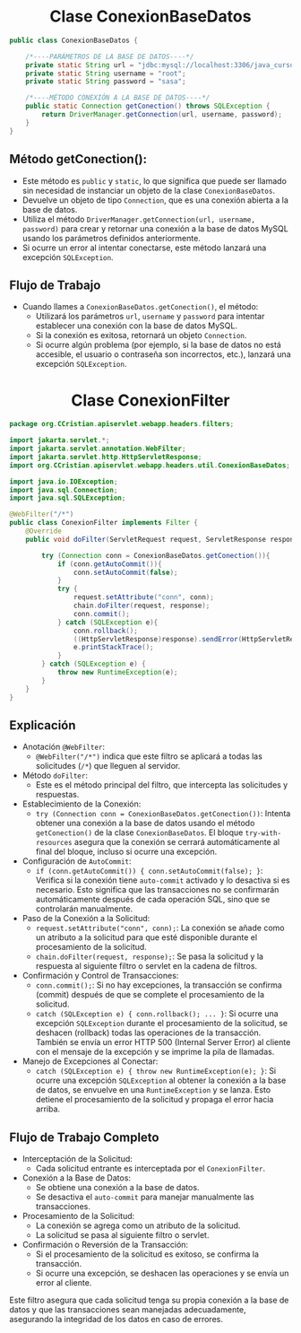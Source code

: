 <h1 align="center">Clase ConexionBaseDatos</h1>

```java
public class ConexionBaseDatos {

    /*----PARÁMETROS DE LA BASE DE DATOS----*/
    private static String url = "jdbc:mysql://localhost:3306/java_curso?serverTimezone=America/Argentina/Buenos_Aires";
    private static String username = "root";
    private static String password = "sasa";

    /*----MÉTODO CONEXIÓN A LA BASE DE DATOS----*/
    public static Connection getConection() throws SQLException {
        return DriverManager.getConnection(url, username, password);
    }
}
```

<h2>Método getConection():</h2>

- Este método es `public` y `static`, lo que significa que puede ser llamado sin necesidad de instanciar un objeto de la clase `ConexionBaseDatos`.
- Devuelve un objeto de tipo `Connection`, que es una conexión abierta a la base de datos.
- Utiliza el método `DriverManager.getConnection(url, username, password)` para crear y retornar una conexión a la base de datos MySQL usando los parámetros definidos anteriormente.
- Si ocurre un error al intentar conectarse, este método lanzará una excepción `SQLException`.

<h2>Flujo de Trabajo</h2>

- Cuando llames a `ConexionBaseDatos.getConection()`, el método:
  - Utilizará los parámetros `url`, `username` y `password` para intentar establecer una conexión con la base de datos MySQL.
  - Si la conexión es exitosa, retornará un objeto `Connection`.
  - Si ocurre algún problema (por ejemplo, si la base de datos no está accesible, el usuario o contraseña son incorrectos, etc.), lanzará una excepción `SQLException`.

<h1 align="center">Clase ConexionFilter</h1>

```java
package org.CCristian.apiservlet.webapp.headers.filters;

import jakarta.servlet.*;
import jakarta.servlet.annotation.WebFilter;
import jakarta.servlet.http.HttpServletResponse;
import org.CCristian.apiservlet.webapp.headers.util.ConexionBaseDatos;

import java.io.IOException;
import java.sql.Connection;
import java.sql.SQLException;

@WebFilter("/*")
public class ConexionFilter implements Filter {
    @Override
    public void doFilter(ServletRequest request, ServletResponse response, FilterChain chain) throws IOException, ServletException {

        try (Connection conn = ConexionBaseDatos.getConection()){
            if (conn.getAutoCommit()){
                conn.setAutoCommit(false);
            }
            try {
                request.setAttribute("conn", conn);
                chain.doFilter(request, response);
                conn.commit();
            } catch (SQLException e){
                conn.rollback();
                ((HttpServletResponse)response).sendError(HttpServletResponse.SC_INTERNAL_SERVER_ERROR, e.getMessage());
                e.printStackTrace();
            }
        } catch (SQLException e) {
            throw new RuntimeException(e);
        }
    }
}
```

<h2>Explicación</h2>

- Anotación `@WebFilter`:
  - `@WebFilter("/*")` indica que este filtro se aplicará a todas las solicitudes (`/*`) que lleguen al servidor.
- Método `doFilter`:
  - Este es el método principal del filtro, que intercepta las solicitudes y respuestas.
- Establecimiento de la Conexión:
  - `try (Connection conn = ConexionBaseDatos.getConection())`: Intenta obtener una conexión a la base de datos usando el método `getConection()` de la clase `ConexionBaseDatos`. El bloque `try-with-resources` asegura que la conexión se cerrará automáticamente al final del bloque, incluso si ocurre una excepción.
- Configuración de `AutoCommit`:
  - `if (conn.getAutoCommit()) { conn.setAutoCommit(false); }`: Verifica si la conexión tiene `auto-commit` activado y lo desactiva si es necesario. Esto significa que las transacciones no se confirmarán automáticamente después de cada operación SQL, sino que se controlarán manualmente.
- Paso de la Conexión a la Solicitud:
  - `request.setAttribute("conn", conn);`: La conexión se añade como un atributo a la solicitud para que esté disponible durante el procesamiento de la solicitud.
  - `chain.doFilter(request, response);`: Se pasa la solicitud y la respuesta al siguiente filtro o servlet en la cadena de filtros.
- Confirmación y Control de Transacciones:
  - `conn.commit();`: Si no hay excepciones, la transacción se confirma (commit) después de que se complete el procesamiento de la solicitud.
  - `catch (SQLException e) { conn.rollback(); ... }`: Si ocurre una excepción `SQLException` durante el procesamiento de la solicitud, se deshacen (rollback) todas las operaciones de la transacción. También se envía un error HTTP 500 (Internal Server Error) al cliente con el mensaje de la excepción y se imprime la pila de llamadas.
- Manejo de Excepciones al Conectar:
  - `catch (SQLException e) { throw new RuntimeException(e); }`: Si ocurre una excepción `SQLException` al obtener la conexión a la base de datos, se envuelve en una `RuntimeException` y se lanza. Esto detiene el procesamiento de la solicitud y propaga el error hacia arriba.

<h2>Flujo de Trabajo Completo</h2>

- Interceptación de la Solicitud:
    - Cada solicitud entrante es interceptada por el `ConexionFilter`.
- Conexión a la Base de Datos:
  - Se obtiene una conexión a la base de datos.
  - Se desactiva el `auto-commit` para manejar manualmente las transacciones.
- Procesamiento de la Solicitud:
  - La conexión se agrega como un atributo de la solicitud.
  - La solicitud se pasa al siguiente filtro o servlet.
- Confirmación o Reversión de la Transacción:
  - Si el procesamiento de la solicitud es exitoso, se confirma la transacción.
  - Si ocurre una excepción, se deshacen las operaciones y se envía un error al cliente.

<p>Este filtro asegura que cada solicitud tenga su propia conexión a la base de datos y que las transacciones sean manejadas adecuadamente, asegurando la integridad de los datos en caso de errores.</p>

